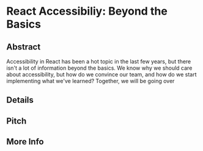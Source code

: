 # React Accessibiliy: Beyond the Basics

## Abstract

Accessibility in React has been a hot topic in the last few years, but there isn't a lot of information beyond the basics. We know why we should care about accessibility, but how do we convince our team, and how do we start implementing what we've learned? Together, we will be going over 

## Details

## Pitch

## More Info
